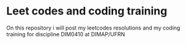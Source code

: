 # Leet codes and coding training

On this repository i will post my leetcodes resolutions and my coding training for discipline DIM0410 at DIMAP/UFRN
